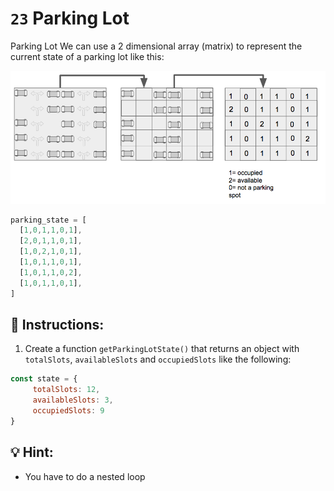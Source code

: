 # `23` Parking Lot

Parking Lot
We can use a 2 dimensional array (matrix) to represent the current state of a parking lot like this:


![Parking Lot BreatheCode](../../.learn/assets/23.png)

```js
parking_state = [
  [1,0,1,1,0,1],
  [2,0,1,1,0,1],
  [1,0,2,1,0,1],
  [1,0,1,1,0,1],
  [1,0,1,1,0,2],
  [1,0,1,1,0,1],
]
```
## 📝 Instructions:

1. Create a function `getParkingLotState()` that returns an object with `totalSlots`, `availableSlots` and `occupiedSlots` like the following:

```js
const state = {
     totalSlots: 12,
     availableSlots: 3,
     occupiedSlots: 9
}
```
## 💡 Hint:

+ You have to do a nested loop
